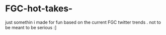 # FGC-hot-takes-
just somethin i made for fun based on the current FGC twitter trends . not to be meant to be serious :]

